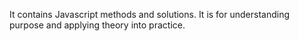 It contains Javascript methods and solutions.
It is for understanding purpose and applying theory into practice.
